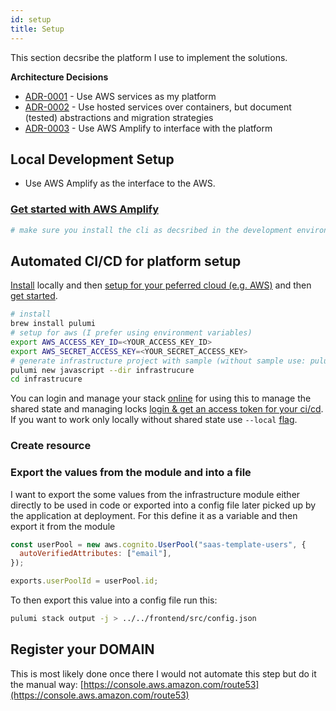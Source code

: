```yaml
---
id: setup
title: Setup
---
```


This section decsribe the platform I use to implement the solutions.

**Architecture Decisions**

<!-- adrlog -->

- [ADR-0001](adr/0001-use-aws-services-as-my-platform) - Use AWS services as my platform
- [ADR-0002](adr/0002-use-hosted-services-over-containers-but-document-tested-abstractions-and-migration-strategies) - Use hosted services over containers, but document (tested) abstractions and migration strategies
- [ADR-0003](adr/0003-use-aws-amplify-to-interface-with-the-platform) - Use AWS Amplify to interface with the platform
<!-- adrlogstop -->


## Local Development Setup

* Use AWS Amplify as the interface to the AWS. 

### [Get started with AWS Amplify](https://aws-amplify.github.io/docs/js/start?platform=react)

```bash
# make sure you install the cli as decsribed in the development environment section
```

## Automated CI/CD for platform setup

[Install](https://pulumi.io/quickstart/install.html) locally and then [setup for your peferred cloud (e.g. AWS)](https://pulumi.io/quickstart/aws/index.html) and then [get started](https://pulumi.io/quickstart/aws/tutorial-rest-api.html).

```bash
# install
brew install pulumi
# setup for aws (I prefer using environment variables)
export AWS_ACCESS_KEY_ID=<YOUR_ACCESS_KEY_ID>
export AWS_SECRET_ACCESS_KEY=<YOUR_SECRET_ACCESS_KEY>
# generate infrastructure project with sample (without sample use: pulumi new javascript)
pulumi new javascript --dir infrastrucure
cd infrastrucure
```

You can login and manage your stack [online](https://app.pulumi.com/) for using this to manage the shared state and managing locks [login & get an access token for your ci/cd](https://pulumi.io/reference/cli/pulumi_login.html). If you want to work only locally without shared state use `--local` [flag](https://pulumi.io/reference/state.html#to-the-filesystem-backend).

### Create resource

### Export the values from the module and into a file

I want to export the some values from the infrastructure module either directly to be used in code or exported into a config file later picked up by the application at deployment. For this define it as a variable and then export it from the module

```js
const userPool = new aws.cognito.UserPool("saas-template-users", {
  autoVerifiedAttributes: ["email"],
});

exports.userPoolId = userPool.id;
```

To then export this value into a config file run this:

```bash
pulumi stack output -j > ../../frontend/src/config.json
```

## Register your DOMAIN

This is most likely done once there I would not automate this step but do it the manual way: [https://console.aws.amazon.com/route53](https://console.aws.amazon.com/route53)